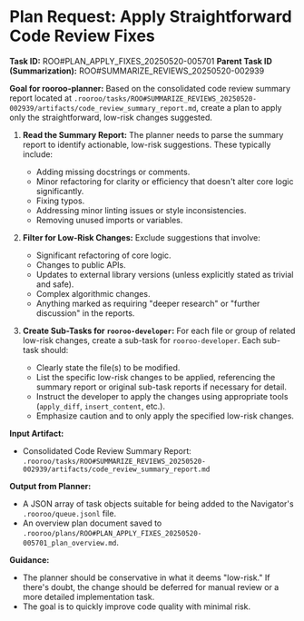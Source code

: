 # Plan Request: Apply Straightforward Code Review Fixes

**Task ID:** ROO#PLAN_APPLY_FIXES_20250520-005701
**Parent Task ID (Summarization):** ROO#SUMMARIZE_REVIEWS_20250520-002939

**Goal for rooroo-planner:**
Based on the consolidated code review summary report located at `.rooroo/tasks/ROO#SUMMARIZE_REVIEWS_20250520-002939/artifacts/code_review_summary_report.md`, create a plan to apply only the straightforward, low-risk changes suggested.

1.  **Read the Summary Report:** The planner needs to parse the summary report to identify actionable, low-risk suggestions. These typically include:
    *   Adding missing docstrings or comments.
    *   Minor refactoring for clarity or efficiency that doesn't alter core logic significantly.
    *   Fixing typos.
    *   Addressing minor linting issues or style inconsistencies.
    *   Removing unused imports or variables.

2.  **Filter for Low-Risk Changes:** Exclude suggestions that involve:
    *   Significant refactoring of core logic.
    *   Changes to public APIs.
    *   Updates to external library versions (unless explicitly stated as trivial and safe).
    *   Complex algorithmic changes.
    *   Anything marked as requiring "deeper research" or "further discussion" in the reports.

3.  **Create Sub-Tasks for `rooroo-developer`:** For each file or group of related low-risk changes, create a sub-task for `rooroo-developer`. Each sub-task should:
    *   Clearly state the file(s) to be modified.
    *   List the specific low-risk changes to be applied, referencing the summary report or original sub-task reports if necessary for detail.
    *   Instruct the developer to apply the changes using appropriate tools (`apply_diff`, `insert_content`, etc.).
    *   Emphasize caution and to only apply the specified low-risk changes.

**Input Artifact:**
*   Consolidated Code Review Summary Report: `.rooroo/tasks/ROO#SUMMARIZE_REVIEWS_20250520-002939/artifacts/code_review_summary_report.md`

**Output from Planner:**
*   A JSON array of task objects suitable for being added to the Navigator's `.rooroo/queue.jsonl` file.
*   An overview plan document saved to `.rooroo/plans/ROO#PLAN_APPLY_FIXES_20250520-005701_plan_overview.md`.

**Guidance:**
*   The planner should be conservative in what it deems "low-risk." If there's doubt, the change should be deferred for manual review or a more detailed implementation task.
*   The goal is to quickly improve code quality with minimal risk.